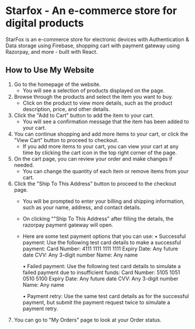 # **Starfox - An e-commerce store for digital products**

StarFox is an e-commerce store for electronic devices with Authentication & Data storage using Firebase, shopping cart with payment gateway using Razorpay, and more - built with React.

## How to Use My Website

1. Go to the homepage of the website.
    - You will see a selection of products displayed on the page.
2. Browse through the products and select the item you want to buy.
    - Click on the product to view more details, such as the product description, price, and other details.
3. Click the "Add to Cart" button to add the item to your cart.
    - You will see a confirmation message that the item has been added to your cart.
4. You can continue shopping and add more items to your cart, or click the "View Cart" button to proceed to checkout.
    - If you add more items to your cart, you can view your cart at any time by clicking the cart icon in the top right corner of the page.
5. On the cart page, you can review your order and make changes if needed.
    - You can change the quantity of each item or remove items from your cart.
6. Click the "Ship To This Address" button to proceed to the checkout page.
    - You will be prompted to enter your billing and shipping information, such as your name, address, and contact details.
    - On clicking ""Ship To This Address" after filling the details, the razorpay payment gateway will open.
    - Here are some test payment options that you can use:
        • Successful payment: Use the following test card details to make a successful payment:
            Card Number: 4111 1111 1111 1111
            Expiry Date: Any future date
            CVV: Any 3-digit number
            Name: Any name
            
        • Failed payment: Use the following test card details to simulate a failed payment due to insufficient funds:
            Card Number: 5105 1051 0510 5100
            Expiry Date: Any future date
            CVV: Any 3-digit number
            Name: Any name
        
        • Payment retry: Use the same test card details as for the successful payment, but submit the payment request twice to simulate a payment retry.
7. You can go to "My Orders" page to look at your Order status.
